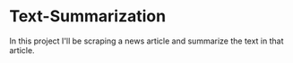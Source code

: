 # Text-Summarization
In this project I'll be scraping a news article and summarize the text in that article.
